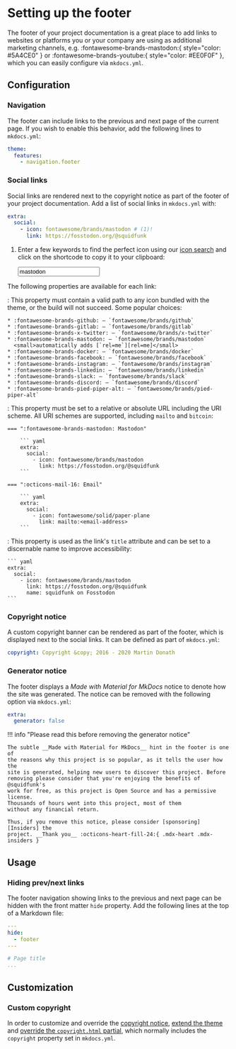 # Setting up the footer

The footer of your project documentation is a great place to add links to
websites or platforms you or your company are using as additional marketing
channels, e.g. :fontawesome-brands-mastodon:{ style="color: #5A4CE0" } or
:fontawesome-brands-youtube:{ style="color: #EE0F0F" }, which you can easily
configure via `mkdocs.yml`.

## Configuration

### Navigation

<!-- md:version 9.0.0 -->
<!-- md:feature -->

The footer can include links to the previous and next page of the current page.
If you wish to enable this behavior, add the following lines to `mkdocs.yml`:

``` yaml
theme:
  features:
    - navigation.footer
```

### Social links

<!-- md:version 1.0.0 -->
<!-- md:default none -->

Social links are rendered next to the copyright notice as part of the
footer of your project documentation. Add a list of social links in `mkdocs.yml`
with:

``` yaml
extra:
  social:
    - icon: fontawesome/brands/mastodon # (1)!
      link: https://fosstodon.org/@squidfunk
```

1.  Enter a few keywords to find the perfect icon using our [icon search] and
    click on the shortcode to copy it to your clipboard:

    <div class="mdx-iconsearch" data-mdx-component="iconsearch">
      <input class="md-input md-input--stretch mdx-iconsearch__input" placeholder="Search icon" data-mdx-component="iconsearch-query" value="mastodon" />
      <div class="mdx-iconsearch-result" data-mdx-component="iconsearch-result" data-mdx-mode="file">
        <div class="mdx-iconsearch-result__meta"></div>
        <ol class="mdx-iconsearch-result__list"></ol>
      </div>
    </div>

The following properties are available for each link:

<!-- md:option social.icon -->

:   <!-- md:default none --> <!-- md:flag required -->
    This property must contain a valid path to any icon bundled with the theme,
    or the build will not succeed. Some popular choices:

    * :fontawesome-brands-github: – `fontawesome/brands/github`
    * :fontawesome-brands-gitlab: – `fontawesome/brands/gitlab`
    * :fontawesome-brands-x-twitter: – `fontawesome/brands/x-twitter`
    * :fontawesome-brands-mastodon: – `fontawesome/brands/mastodon`
      <small>automatically adds [`rel=me`][rel=me]</small>
    * :fontawesome-brands-docker: – `fontawesome/brands/docker`
    * :fontawesome-brands-facebook: – `fontawesome/brands/facebook`
    * :fontawesome-brands-instagram: – `fontawesome/brands/instagram`
    * :fontawesome-brands-linkedin: – `fontawesome/brands/linkedin`
    * :fontawesome-brands-slack: – `fontawesome/brands/slack`
    * :fontawesome-brands-discord: – `fontawesome/brands/discord`
    * :fontawesome-brands-pied-piper-alt: – `fontawesome/brands/pied-piper-alt`

<!-- md:option social.link -->

:   <!-- md:default none --> <!-- md:flag required -->
    This property must be set to a relative or absolute URL including the URI
    scheme. All URI schemes are supported, including `mailto` and `bitcoin`:

    === ":fontawesome-brands-mastodon: Mastodon"

        ``` yaml
        extra:
          social:
            - icon: fontawesome/brands/mastodon
              link: https://fosstodon.org/@squidfunk
        ```

    === ":octicons-mail-16: Email"

        ``` yaml
        extra:
          social:
            - icon: fontawesome/solid/paper-plane
              link: mailto:<email-address>
        ```

<!-- md:option social.name -->

:   <!-- md:default _domain name from_ `link`_, if available_ -->
    This property is used as the link's `title` attribute and can be set to a
    discernable name to improve accessibility:

    ``` yaml
    extra:
      social:
        - icon: fontawesome/brands/mastodon
          link: https://fosstodon.org/@squidfunk
          name: squidfunk on Fosstodon
    ```

  [icon search]: ../reference/icons-emojis.md#search
  [rel=me]: https://docs.joinmastodon.org/user/profile/#verification

### Copyright notice

<!-- md:version 0.1.0 -->
<!-- md:default none -->

A custom copyright banner can be rendered as part of the footer, which is
displayed next to the social links. It can be defined as part of `mkdocs.yml`:

``` yaml
copyright: Copyright &copy; 2016 - 2020 Martin Donath
```

### Generator notice

<!-- md:version 7.3.0 -->
<!-- md:default `true` -->

The footer displays a _Made with Material for MkDocs_ notice to denote how
the site was generated. The notice can be removed with the following option
via `mkdocs.yml`:

``` yaml
extra:
  generator: false
```

!!! info "Please read this before removing the generator notice"

    The subtle __Made with Material for MkDocs__ hint in the footer is one of
    the reasons why this project is so popular, as it tells the user how the
    site is generated, helping new users to discover this project. Before
    removing please consider that you're enjoying the benefits of @squidfunk's
    work for free, as this project is Open Source and has a permissive license.
    Thousands of hours went into this project, most of them
    without any financial return.

    Thus, if you remove this notice, please consider [sponsoring][Insiders] the
    project. __Thank you__ :octicons-heart-fill-24:{ .mdx-heart .mdx-insiders }

  [Insiders]: ../insiders/index.md

## Usage

### Hiding prev/next links

The footer navigation showing links to the previous and next page can be hidden
with the front matter `hide` property. Add the following lines at the top of a
Markdown file:

``` yaml
---
hide:
  - footer
---

# Page title
...
```

## Customization

### Custom copyright

<!-- md:version 8.0.0 -->
<!-- md:flag customization -->

In order to customize and override the [copyright notice], [extend the theme]
and [override the `copyright.html` partial][overriding partials], which normally
includes the `copyright` property set in `mkdocs.yml`.

  [copyright notice]: #copyright-notice
  [generator notice]: #generator-notice
  [extend the theme]: ../../../GreaterWMS-Doc-CN/docs/customization.md#extending-the-theme
  [overriding partials]: ../../../GreaterWMS-Doc-CN/docs/customization.md#overriding-partials
